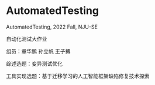 # AutomatedTesting
AutomatedTesting, 2022 Fall, NJU-SE

自动化测试大作业

组员：章华鹏 孙立帆 王子搏

综述选题：变异测试优化

工具实现选题：基于迁移学习的人工智能框架缺陷修复技术探索
